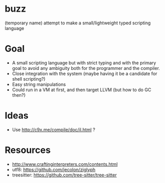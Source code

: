 # buzz
(temporary name) attempt to make a small/lightweight typed scripting language

# Goal
- A small scripting language but with strict typing and with the primary goal to avoid any ambiguity both for the programmer and the compiler.
- Close integration with the system (maybe having it be a candidate for shell scripting?)
- Easy string manipulations
- Could run in a VM at first, and then target LLVM (but how to do GC then?)

# Ideas
- Use http://c9x.me/compile/doc/il.html ?

# Resources
- http://www.craftinginterpreters.com/contents.html
- utf8: https://github.com/jecolon/ziglyph
- treesitter: https://github.com/tree-sitter/tree-sitter